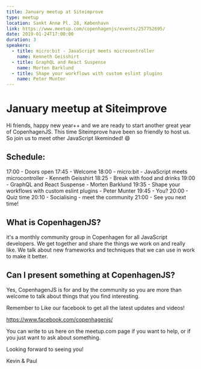 ```yaml
---
title: January meetup at Siteimprove
type: meetup
location: Sankt Annæ Pl. 28, København
link: https://www.meetup.com/copenhagenjs/events/257752695/
date: 2019-01-24T17:00:00
duration: 3
speakers:
  - title: micro:bit - JavaScript meets microcontroller
    name: Kenneth Geisshirt
  - title: GraphQL and React Suspense
    name: Morten Barklund
  - title: Shape your workflows with custom eslint plugins
    name: Peter Munter
---
```


# January meetup at Siteimprove


Hi friends, happy new year++ and we are ready to start another great year of CopenhagenJS. This time Siteimprove have been so friendly to host us. So join us to meet other JavaScript likeminded! 😄

## Schedule:
17:00 - Doors open
17:45 - Welcome
18:00 - micro:bit - JavaScript meets microcontroller - Kenneth Geisshirt
18:25 - Break with food and drinks
19:00 - GraphQL and React Suspense - Morten Barklund
19:35 - Shape your workflows with custom eslint plugins - Peter Munter
19:45 - You?
20:00 - Quiz time
20:10 - Socialising - meet the community
21:00 - See you next time!

## What is CopenhagenJS?
it's a monthly community group in Copenhagen for all JavaScript developers. We get together and share the things we work on and really like. We talk about new frameworks and techniques that we can use in work to make it better.

## Can I present something at CopenhagenJS?
Yes, CopenhagenJS is for and by the community so you are more than welcome to talk about things that you find interesting.

Remember to Like our facebook to get all the latest updates and videos!

<a href="https://www.facebook.com/copenhagenjs/" class="linkified">https://www.facebook.com/copenhagenjs/</a>

You can write to us here on the meetup.com page if you want to help, or if you just want to ask about something.

Looking forward to seeing you!

Kevin &amp; Paul
